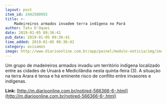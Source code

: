 ```yaml
---
layout: post
item_id: 2442580955
title: >-
    Madeireiros armados invadem terra indígena no Pará
author: Tatu D'Oquei
date: 2019-01-05 09:36:41
pub_date: 2019-01-05 09:36:41
time_added: 2019-01-05 08:36:41
category: avisamos
image: http://www.diarioonline.com.br/app/painel/modulo-noticia/img/imagensdb/original/destaque-566366-indigenas-madeireiros-altamira.jpg
---
```


Um grupo de madeireiros armados invadiu um território indígena localizado entre as cidades de Uruará e Medicilândia nesta quinta-feira (3). A situação na terra Arara é tensa e há eminente risco de conflito entre invasores e indígenas.

**Link:** [http://m.diarioonline.com.br/notired-566366-6-.html](http://m.diarioonline.com.br/notired-566366-6-.html)

